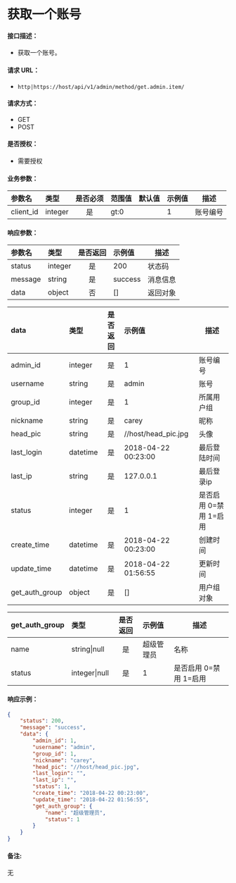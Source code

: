 # 获取一个账号

#### 接口描述：
- 获取一个账号。

#### 请求 URL：
- `http|https://host/api/v1/admin/method/get.admin.item/`

#### 请求方式：
- GET
- POST

#### 是否授权：
- 需要授权

#### 业务参数：
|参数名|类型|是否必须|范围值|默认值|示例值|描述|
|:----|:---|:---:|:-----|:-----|:-----|-----|
|client_id |integer |是 |gt:0 | |1 |账号编号 |

#### 响应参数：
|参数名|类型|是否返回|示例值|描述|
|:-----|:-----|:---:|:-----|-----|
|status |integer |是 |200 |状态码 |
|message |string |是 |success |消息信息 |
|data |object |否 |[] |返回对象 |

|data|类型|是否返回|示例值|描述|
|:-----|:-----|:---:|:-----|-----|
|admin_id |integer |是 |1 |账号编号 |
|username |string |是 |admin |账号 |
|group_id |integer |是 |1 |所属用户组 |
|nickname |string |是 |carey |昵称 |
|head_pic |string |是 |//host/head_pic.jpg |头像 |
|last_login |datetime |是 |2018-04-22 00:23:00 |最后登陆时间 |
|last_ip |string |是 |127.0.0.1 |最后登录ip |
|status |integer |是 |1 |是否启用 0=禁用 1=启用 |
|create_time |datetime |是 |2018-04-22 00:23:00 |创建时间 |
|update_time |datetime |是 |2018-04-22 01:56:55 |更新时间 |
|get_auth_group |object |是 |[] |用户组对象 |

|get_auth_group|类型|是否返回|示例值|描述|
|:-----|:-----|:---:|:-----|-----|
|name |string&#124;null |是 |超级管理员 |名称 |
|status |integer&#124;null |是 |1 |是否启用 0=禁用 1=启用 |

#### 响应示例：
```json
{
    "status": 200,
    "message": "success",
    "data": {
        "admin_id": 1,
        "username": "admin",
        "group_id": 1,
        "nickname": "carey",
        "head_pic": "//host/head_pic.jpg",
        "last_login": "",
        "last_ip": "",
        "status": 1,
        "create_time": "2018-04-22 00:23:00",
        "update_time": "2018-04-22 01:56:55",
        "get_auth_group": {
            "name": "超级管理员",
            "status": 1
        }
    }
}
```

#### 备注:
无